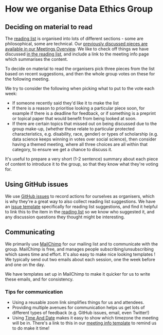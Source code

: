 
# How we organise Data Ethics Group

## Deciding on material to read
The [reading list](./../READING-LIST.md) is organised into lots of different sections - some are philosophical, some are technical. Our [previously discussed pieces are available in our Meetings Overview](./../MEETINGS.md). We like to check off things we have discussed [in the reading list](./../READING-LIST.md), and include a link to the meeting info page which summarises the content.  

To decide on material to read the organisers pick three pieces from the list based on recent suggestions, and then the whole group votes on these for the following meeting. 

We try to consider the following when picking what to put to the vote each week:  
 * If someone recently said they'd like it to make the list  
 * If there is a reason to prioritise looking a particular piece soon, for example if there is a deadline for feedback, or if something is a preprint or topical paper that would benefit from being looked at soon.  
 * If there are certain topics that missed out on being discussed due to the group make-up, (whether these relate to particular protected characteristics, e.g. disability, race, gender) or types of scholarship (e.g. data science keeps winning in votes over social science), then consider having a themed meeting, where all three choices are all within that category, to ensure we get a chance to discuss it.   

It's useful to prepare a very short (1-2 sentence) summary about each piece of content to introduce it to the group, so that they know what they're voting for.   

## Using GitHub issues
We use [GitHub issues](https://www.github.com/very-good-science/data-ethics-club/issues) to record actions for ourselves as organisers, which is why they're a great way to also collect reading list suggestions. We have an [issue template](./../.github/ISSUE_TEMPLATE/reading-suggestion.md) specifically for reading list suggestions, and find it helpful to link this to the item in the [reading list](./../READING-LIST.md) so we know who suggested it, and any discussion questions they thought might be interesting. 

## Communicating
We primarily use [MailChimp](https://mailchimp.com/) for our mailing list and to communicate with the group. MailChimp is free, and manages people subscribing/unsubscribing which saves time and effort. It's also easy to make nice looking templates ! We typically send out two emails about each session, one the week before and one on the day.   

We have templates set up in MailChimp to make it quicker for us to write these emails, and for consistency. 

### Tips for communication
- Using a reusable zoom link simplifies things for us and attendees. 
- Providing multiple avenues for communication helps us get lots of different types of feedback (e.g. GitHub issues, email, even Twitter!)
- Using [Time And Date](https://www.timeanddate.com/worldclock/fixedform.html) makes it easy to show which timezone the meeting will be in. There's a link to this in our [meeting info template](./templates/meeting_info_template.md) to remind us to do make it time! 
